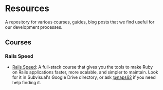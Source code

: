 # Resources

A repository for various courses, guides, blog posts that we find useful for our
development processes.

## Courses

### Rails Speed

* [Rails Speed](https://www.railsspeed.com/): A full-stack course that gives you the tools to make Ruby on Rails applications faster, more scalable, and simpler to maintain. Look for it in Subvisual's Google Drive directory, or ask [@naps62](mailto:miguel@subvisual.co) if you need help finding it.
